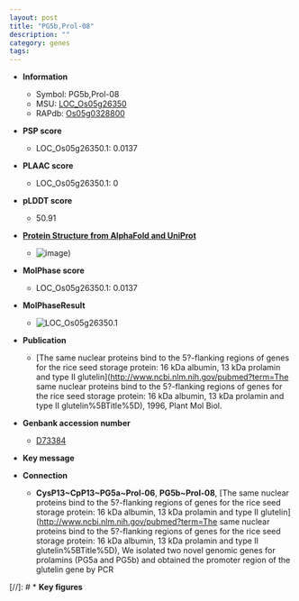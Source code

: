 ```yaml
---
layout: post
title: "PG5b,Prol-08"
description: ""
category: genes
tags: 
---
```


* **Information**  
    + Symbol: PG5b,Prol-08  
    + MSU: [LOC_Os05g26350](http://rice.plantbiology.msu.edu/cgi-bin/ORF_infopage.cgi?orf=LOC_Os05g26350)  
    + RAPdb: [Os05g0328800](http://rapdb.dna.affrc.go.jp/viewer/gbrowse_details/irgsp1?name=Os05g0328800)  

* **PSP score**  
    + LOC_Os05g26350.1: 0.0137 

* **PLAAC score**  
    + LOC_Os05g26350.1: 0 

* **pLDDT score**
    + 50.91

* **[Protein Structure from AlphaFold and UniProt](https://www.uniprot.org/uniprotkb/Q0DJ45/entry#structure)**
    + ![image](https://ricepsp.github.io/images/Q0/AF-Q0DJ45-F1.png))

* **MolPhase score**
    + LOC_Os05g26350.1: 0.0137

* **MolPhaseResult**
    + ![LOC_Os05g26350.1](https://ricepsp.github.io/pictures/LOC_Os05g/LOC_Os05g26350.1.png)

* **Publication**  
    + [The same nuclear proteins bind to the 5?-flanking regions of genes for the rice seed storage protein: 16 kDa albumin, 13 kDa prolamin and type II glutelin](http://www.ncbi.nlm.nih.gov/pubmed?term=The same nuclear proteins bind to the 5?-flanking regions of genes for the rice seed storage protein: 16 kDa albumin, 13 kDa prolamin and type II glutelin%5BTitle%5D), 1996, Plant Mol Biol.

* **Genbank accession number**  
    + [D73384](http://www.ncbi.nlm.nih.gov/nuccore/D73384)

* **Key message**  

* **Connection**  
    + __CysP13~CpP13~PG5a~Prol-06__, __PG5b~Prol-08__, [The same nuclear proteins bind to the 5?-flanking regions of genes for the rice seed storage protein: 16 kDa albumin, 13 kDa prolamin and type II glutelin](http://www.ncbi.nlm.nih.gov/pubmed?term=The same nuclear proteins bind to the 5?-flanking regions of genes for the rice seed storage protein: 16 kDa albumin, 13 kDa prolamin and type II glutelin%5BTitle%5D), We isolated two novel genomic genes for prolamins (PG5a and PG5b) and obtained the promoter region of the glutelin gene by PCR

[//]: # * **Key figures**  


